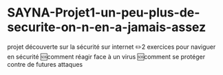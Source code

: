 # SAYNA-Projet1-un-peu-plus-de-securite-on-n-en-a-jamais-assez
projet découverte sur la sécurité sur internet
✏️2 exercices pour naviguer en sécurité
🆘comment réagir face à un virus
🆘comment se protéger contre de futures attaques 

